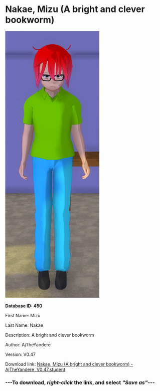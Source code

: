 # Nakae, Mizu (A bright and clever bookworm)

<img src="https://raw.githubusercontent.com/Arbiter1223/Daigaku-Gurashi-Custom-Students/master/Students/Files/Nakae%2C%20Mizu%20(A%20bright%20and%20clever%20bookworm).png" title="Nakae, Mizu (A bright and clever bookworm) - AjTheYandere, V0.47">

**Database ID: 450**

First Name: Mizu

Last Name: Nakae

Description: A bright and clever bookworm

Author: AjTheYandere

Version: V0.47

Download link: <a href="https://raw.githubusercontent.com/Arbiter1223/Daigaku-Gurashi-Custom-Students/master/Students/Files/Nakae%2C%20Mizu%20(A%20bright%20and%20clever%20bookworm)%20-%20AjTheYandere%2C%20V0.47.student">Nakae, Mizu (A bright and clever bookworm) - AjTheYandere, V0.47.student</a>

### ---**To download, _right-click_ the link, and select _"Save as"_**---
